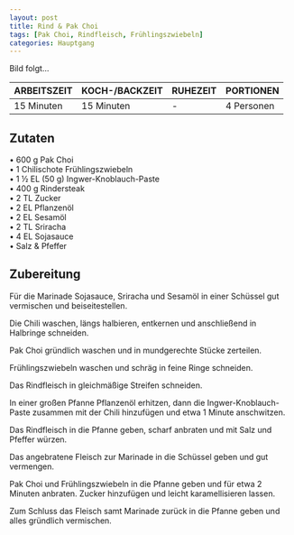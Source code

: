 ```yaml
---
layout: post
title: Rind & Pak Choi
tags: [Pak Choi, Rindfleisch, Frühlingszwiebeln]
categories: Hauptgang
---
```



Bild folgt...

| ARBEITSZEIT | KOCH-/BACKZEIT | RUHEZEIT | PORTIONEN |
|--------------|--------------|--------------|--------------|
| 15 Minuten | 15 Minuten | - | 4 Personen |  



## Zutaten
• 600 g Pak Choi    
• 1 Chilischote Frühlingszwiebeln    
• 1 ½ EL (50 g) Ingwer-Knoblauch-Paste         
• 400 g Rindersteak    
• 2 TL Zucker  
• 2 EL Pflanzenöl  
• 2 EL Sesamöl  
• 2 TL Sriracha  
• 4 EL Sojasauce  
• Salz & Pfeffer 
  

## Zubereitung
Für die Marinade Sojasauce, Sriracha und Sesamöl in einer Schüssel gut vermischen und beiseitestellen.

Die Chili waschen, längs halbieren, entkernen und anschließend in Halbringe schneiden.

Pak Choi gründlich waschen und in mundgerechte Stücke zerteilen.

Frühlingszwiebeln waschen und schräg in feine Ringe schneiden.

Das Rindfleisch in gleichmäßige Streifen schneiden.

In einer großen Pfanne Pflanzenöl erhitzen, dann die Ingwer-Knoblauch-Paste zusammen mit der Chili hinzufügen und etwa 1 Minute anschwitzen.

Das Rindfleisch in die Pfanne geben, scharf anbraten und mit Salz und Pfeffer würzen.

Das angebratene Fleisch zur Marinade in die Schüssel geben und gut vermengen.

Pak Choi und Frühlingszwiebeln in die Pfanne geben und für etwa 2 Minuten anbraten. Zucker hinzufügen und leicht karamellisieren lassen.

Zum Schluss das Fleisch samt Marinade zurück in die Pfanne geben und alles gründlich vermischen.
